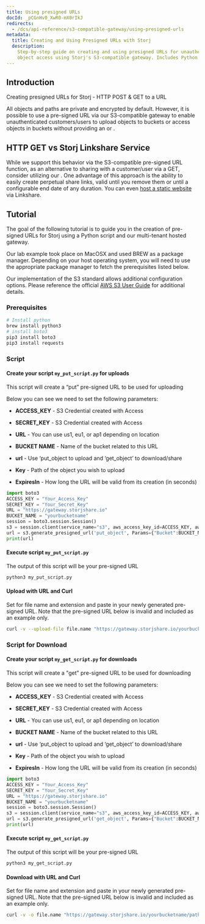 ```yaml
---
title: Using presigned URLs
docId: _pCGnHv0_XwR0-mX0rIkJ
redirects:
  - /dcs/api-reference/s3-compatible-gateway/using-presigned-urls
metadata:
  title: Creating and Using Presigned URLs with Storj
  description:
    Step-by-step guide on creating and using presigned URLs for unauthenticated
    object access using Storj's S3-compatible gateway. Includes Python scripting instructions.
---
```


## Introduction

Creating presigned URLs for Storj - HTTP POST & GET to a URL

All objects and paths are private and encrypted by default. However, it is possible to use a pre-signed URL via our S3-compatible gateway to enable unauthenticated customers/users to upload objects to buckets or access objects in buckets without providing an [](docId:XKib9SzjtEXTXWvdyYWX6) or [](docId:AsyYcUJFbO1JI8-Tu8tW3).

## HTTP GET vs Storj Linkshare Service

While we support this behavior via the S3-compatible pre-signed URL function, as an alternative to sharing with a customer/user via a GET, consider utilizing our [](docId:sN2GhYgGUtqBVF65GhKEa). One advantage of this approach is the ability to easily create perpetual share links, valid until you remove them or until a configurable end date of any duration. You can even [host a static website](docId:GkgE6Egi02wRZtyryFyPz) via Linkshare.

## Tutorial

The goal of the following tutorial is to guide you in the creation of pre-signed URLs for Storj using a Python script and our multi-tenant hosted gateway.

Our lab example took place on MacOSX and used BREW as a package manager. Depending on your host operating system, you will need to use the appropriate package manager to fetch the prerequisites listed below.

Our implementation of the S3 standard allows additional configuration options. Please reference the official [AWS S3 User Guide](https://docs.aws.amazon.com/AmazonS3/latest/userguide/using-presigned-url.html) for additional details.

### Prerequisites

```bash
# Install python
brew install python3
# install boto3
pip3 install boto3
pip3 install requests
```

### Script

#### Create your script `my_put_script.py` for uploads

This script will create a “put” pre-signed URL to be used for uploading

Below you can see we need to set the following parameters:

- **ACCESS_KEY** - S3 Credential created with Access

- **SECRET_KEY** - S3 Credential created with Access

- **URL** - You can use us1, eu1, or ap1 depending on location

- **BUCKET NAME** - Name of the bucket related to this URL

- **url** - Use ‘put_object to upload and ‘get_object’ to download/share

- **Key** - Path of the object you wish to upload

- **ExpiresIn** - How long the URL will be valid from its creation (in seconds)

```python
import boto3
ACCESS_KEY = "Your_Access_Key"
SECRET_KEY = "Your_Secret_Key"
URL = "https://gateway.storjshare.io"
BUCKET_NAME = "yourbucketname"
session = boto3.session.Session()
s3 = session.client(service_name="s3", aws_access_key_id=ACCESS_KEY, aws_secret_access_key=SECRET_KEY, endpoint_url=URL)
url = s3.generate_presigned_url('put_object', Params={"Bucket":BUCKET_NAME, "Key":"path/within/bucket/file.name"}, ExpiresIn=3600)
print(url)
```

#### Execute script `my_put_script.py`

The output of this script will be your pre-signed URL

```bash
python3 my_put_script.py
```

#### Upload with URL and Curl

Set for file name and extension and paste in your newly generated pre-signed URL. Note that the pre-signed URL below is invalid and included as an example only.

```bash
curl -v --upload-file file.name "https://gateway.storjshare.io/yourbucketname/path/within/bucket?AWSAccessKeyId=jvruleqdpbwqx7vxmwgqbtlbmapa&Signature=fUNxawPyFd%2F9apR%2FZnKmR%2BPXGCA%3D&Expires=1628019103"
```

### Script for Download

#### Create your script `my_get_script.py` for downloads

This script will create a "get" pre-signed URL to be used for downloading

Below you can see we need to set the following parameters:

- **ACCESS_KEY** - S3 Credential created with Access

- **SECRET_KEY** - S3 Credential created with Access

- **URL** - You can use us1, eu1, or ap1 depending on location

- **BUCKET NAME** - Name of the bucket related to this URL

- **url** - Use ‘put_object to upload and ‘get_object’ to download/share

- **Key** - Path of the object you wish to upload

- **ExpiresIn** - How long the URL will be valid from its creation (in seconds)

```python
import boto3
ACCESS_KEY = "Your_Access_Key"
SECRET_KEY = "Your_Secret_Key"
URL = "https://gateway.storjshare.io"
BUCKET_NAME = "yourbucketname"
session = boto3.session.Session()
s3 = session.client(service_name="s3", aws_access_key_id=ACCESS_KEY, aws_secret_access_key=SECRET_KEY, endpoint_url=URL)
url = s3.generate_presigned_url('get_object', Params={"Bucket":BUCKET_NAME, "Key":"path/within/bucket/file.name"}, ExpiresIn=3600)
print(url)
```

#### Execute script `my_get_script.py`

The output of this script will be your pre-signed URL

```bash
python3 my_get_script.py
```

#### Download with URL and Curl

Set for file name and extension and paste in your newly generated pre-signed URL. Note that the pre-signed URL below is invalid and included as an example only.

```bash
curl -v -o file.name "https://gateway.storjshare.io/yourbucketname/path/within/bucket/file.name?AWSAccessKeyId=jvruleqdpbwqx7vxmwgqbtlbmapa&Signature=fUNyawPyFd%2F9apT%2FZnLmD%2BPXDCB%3D&Expires=1628019103"
```
